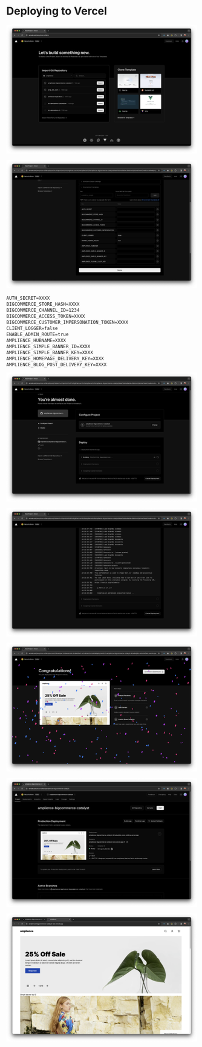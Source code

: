 # Deploying to Vercel

![Vercel select project](./media/vercel-select-project.png)

![Vercel setup environment variables](./media/vercel-setup-env-variables.png)

```
AUTH_SECRET=XXXX
BIGCOMMERCE_STORE_HASH=XXXX
BIGCOMMERCE_CHANNEL_ID=1234
BIGCOMMERCE_ACCESS_TOKEN=XXXX
BIGCOMMERCE_CUSTOMER_IMPERSONATION_TOKEN=XXXX
CLIENT_LOGGER=false
ENABLE_ADMIN_ROUTE=true
AMPLIENCE_HUBNAME=XXXX
AMPLIENCE_SIMPLE_BANNER_ID=XXXX
AMPLIENCE_SIMPLE_BANNER_KEY=XXXX
AMPLIENCE_HOMEPAGE_DELIVERY_KEY=XXXX
AMPLIENCE_BLOG_POST_DELIVERY_KEY=XXXX
```

![Vercel build 1](./media/vercel-build-1.png)

![Vercel build 2](./media/vercel-build-2.png)

![Vercel Deployed](./media/vercel-deployed.png)

![Vercel Dashboard](./media/vercel-dashboard.png)

![Vercel Deployed URL](./media/vercel-deployed-url.png)
